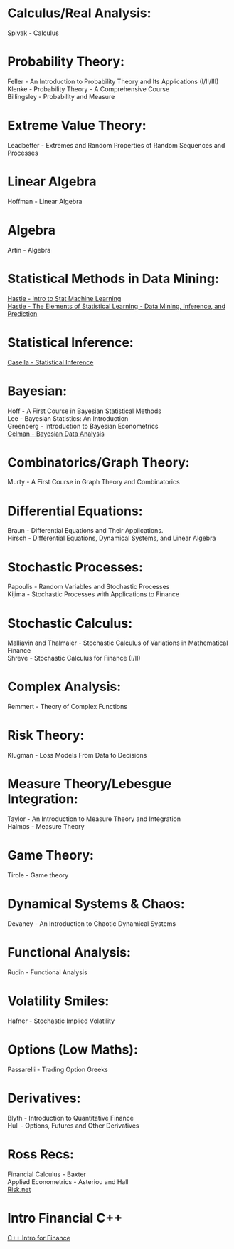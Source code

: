 # Calculus/Real Analysis:
Spivak - Calculus

# Probability Theory:
Feller - An Introduction to Probability Theory and Its Applications (I/II/III)<br>
Klenke - Probability Theory - A Comprehensive Course <br>
Billingsley - Probability and Measure <br>

# Extreme Value Theory:
Leadbetter - Extremes and Random Properties of Random Sequences and Processes

# Linear Algebra
Hoffman - Linear Algebra

# Algebra
Artin - Algebra

# Statistical Methods in Data Mining:
[Hastie - Intro to Stat Machine Learning](https://hastie.su.domains/ISLP/ISLP_website.pdf.download.html)<br>
[Hastie - The Elements of Statistical Learning - Data Mining, Inference, and Prediction](https://hastie.su.domains/ElemStatLearn/)

# Statistical Inference:
[Casella - Statistical Inference](https://pages.stat.wisc.edu/~shao/stat610/Casella_Berger_Statistical_Inference.pdf)

# Bayesian:
Hoff - A First Course in Bayesian Statistical Methods<br>
Lee - Bayesian Statistics: An Introduction<br>
Greenberg - Introduction to Bayesian Econometrics<br>
[Gelman - Bayesian Data Analysis](https://sites.stat.columbia.edu/gelman/book/)<br>

# Combinatorics/Graph Theory:
Murty - A First Course in Graph Theory and Combinatorics

# Differential Equations:
Braun - Differential Equations and Their Applications.<br>
Hirsch - Differential Equations, Dynamical Systems, and Linear Algebra<br>

# Stochastic Processes:
Papoulis - Random Variables and Stochastic Processes<br>
Kijima - Stochastic Processes with Applications to Finance<br>

# Stochastic Calculus:
Malliavin and Thalmaier - Stochastic Calculus of Variations in Mathematical Finance<br>
Shreve - Stochastic Calculus for Finance (I/II)<br>

# Complex Analysis:
Remmert - Theory of Complex Functions

# Risk Theory:
Klugman - Loss Models From Data to Decisions

# Measure Theory/Lebesgue Integration:
Taylor - An Introduction to Measure Theory and Integration<br>
Halmos - Measure Theory<br>

# Game Theory:
Tirole - Game theory 

# Dynamical Systems & Chaos:
Devaney - An Introduction to Chaotic Dynamical Systems

# Functional Analysis:
Rudin - Functional Analysis

# Volatility Smiles:
Hafner - Stochastic Implied Volatility

# Options (Low Maths):
Passarelli - Trading Option Greeks

# Derivatives:
Blyth - Introduction to Quantitative Finance<br>
Hull - Options, Futures and Other Derivatives<br>

# Ross Recs:
Financial Calculus - Baxter<br>
Applied Econometrics - Asteriou and Hall<br>
[Risk.net](https://www.risk.net)<br>

# Intro Financial C++
[C++ Intro for Finance](https://nms.kcl.ac.uk/john.armstrong/courses/courses.html)<br>
